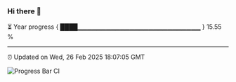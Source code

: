 ### Hi there 👋

⏳ Year progress { ████▁▁▁▁▁▁▁▁▁▁▁▁▁▁▁▁▁▁▁▁▁▁▁▁▁▁ } 15.55 %

---

⏰ Updated on Wed, 26 Feb 2025 18:07:05 GMT

![Progress Bar CI](https://github.com/liununu/liununu/workflows/Progress%20Bar%20CI/badge.svg)
